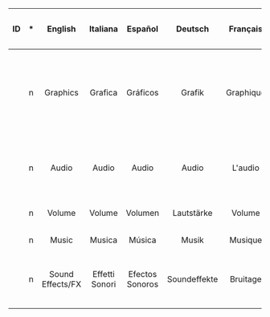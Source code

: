| ID | * | English          | Italiana       | Español         | Deutsch      | Français | 日本語 | 中文
| :---: | :---: | :---: | :---: | :---: | :---: | :---: | :---: | :---: |
|    | n | Graphics         | Grafica        | Gráficos        | Grafik       | Graphique | グラフィックス | 图形
|    | n | Audio            | Audio          | Audio           | Audio        | L'audio   | オーディオ    | 声音的
|    | n | Volume           | Volume         | Volumen         | Lautstärke   | Volume    | 音量          | 音量
|    | n | Music            | Musica         | Música          | Musik        | Musique   | 音楽          | 音乐
|    | n | Sound Effects/FX | Effetti Sonori | Efectos Sonoros | Soundeffekte | Bruitage  | 音響効果      | 声音特效
| | | | | | | | |

